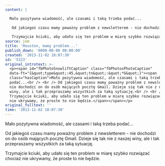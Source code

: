 ```yaml
---
content: |

  Mało pozytywna wiadomość, ale czasami i taką trzeba podać...
   
   Od jakiegoś czasu mamy poważny problem z newsletterem - nie dochodzi on do osób mających pocztę Gmail. Dzieje się tak nie z naszej winy, ale i tak przepraszamy wszystkich za taką sytuację.
   
   Trzymajcie kciuki, aby udało się ten problem w miarę szybko rozwiązać chociaż nie ukrywamy, że proste to nie będzie.
source: jom
title: 'Houston, mamy problem...'
publish_down: '0000-00-00 00:00:00'
created: '2013-11-02 18:07:30'
id: '5323'
original_introtext: >-
  <p><span id="fbPhotoSnowliftCaption" class="fbPhotosPhotoCaption"
  data-ft="{&quot;type&quot;:45,&quot;tn&quot;:&quot;*G&quot;}"><span
  class="hasCaption">Mało pozytywna wiadomość, ale czasami i taką trzeba
  podać...<br /> <br /> Od jakiegoś czasu mamy poważny problem z newsletterem -
  nie dochodzi on do osób mających pocztę Gmail. Dzieje się tak nie z naszej
  winy, ale i tak przepraszamy wszystkich za taką sytuację.<br /> <br />
  Trzymajcie kciuki, aby udało się ten problem w miarę szybko rozwiązać chociaż
  nie ukrywamy, że proste to nie będzie.</span></span></p>
original_fulltext: ''
time: '2013-11-02 18:07:30'
---
```

Mało pozytywna wiadomość, ale czasami i taką trzeba podać...
 
 Od jakiegoś czasu mamy poważny problem z newsletterem - nie dochodzi on do osób mających pocztę Gmail. Dzieje się tak nie z naszej winy, ale i tak przepraszamy wszystkich za taką sytuację.
 
 Trzymajcie kciuki, aby udało się ten problem w miarę szybko rozwiązać chociaż nie ukrywamy, że proste to nie będzie.


<!--{{json:{"created_date":"2013-11-02 18:07:30","publish_down":"0000-00-00 00:00:00","id":"5323"}}}-->